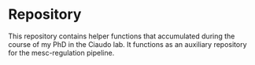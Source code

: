 # Repository

This repository contains helper functions that accumulated during the course of my PhD in the Ciaudo lab. It functions as an auxiliary repository for the mesc-regulation pipeline.


